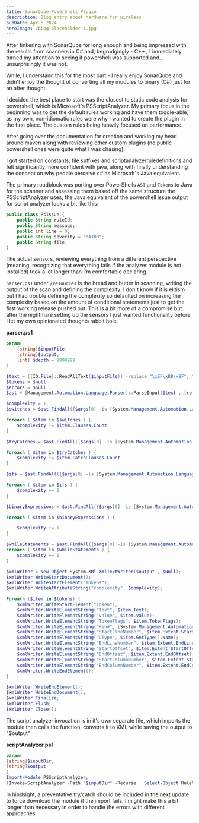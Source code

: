 ```yaml
---
title: SonarQube PowerShell Plugin
description: Blog entry about hardware for wireless
pubDate: Apr 6 2024
heroImage: /blog-placeholder-3.jpg
---
```

After tinkering with SonarQube for long enough and being impressed with the results from scanners in C# and, begrudgingly - C++ , I immediately turned my attention to seeing if powershell was supported and... unsurprisingly it was not.

While, I understand this for the most part - I really enjoy SonarQube and didn't enjoy the thought of converting all my modules to binary (C#) just for an after thought.

I decided the best place to start was the closest to static code analysis for powershell, which is Microsoft's PSScriptAnalyzer. My primary focus in the beginning was to get the default rules working and have them toggle-able, as my own, non-idiomatic rules were why I wanted to create the plugin in the first place. The custom rules being heavily focused on performance.

After going over the documentation for creation and working my head around maven along with reviewing other custom plugins (no public powershell ones were quite what I was chasing). 

I got started on constants, file suffixes and scriptanalyzerruledefinitions and felt significantly more confident with java, along with finally understanding the concept on why people perceive c# as Microsoft's Java equivalent.

The primary roadblock was porting over PowerShells `AST` and `Tokens` to Java for the scanner and assessing them based off the same structure the PSScriptAnalyzer uses, the Java equivalent of the powershell issue output for script analyzer looks a bit like this:

```java
public class PsIssue {
    public String ruleId;
    public String message;
    public int line = 0;
    public String severity = "MAJOR";
    public String file;
}
```

The actual sensors, reviewing everything from a different perspective (meaning, recognizing that everything fails if the analyzer module is not installed) took a lot longer than I'm comfortable declaring.

`parser.ps1` under `/resources` is the bread and butter in scanning, writing the output of the scan and defining the complexity. I don't know if it is elitism but I had trouble defining the complexity so defaulted on increasing the complexity based on the amount of conditional statements just to get the first working release pushed out. This is a bit more of a compromise but after the nightmare setting up the sensors I just wanted functionality before I let my own opinionated thoughts rabbit hole.

**parser.ps1**
```powershell
param( 
	[string]$inputFile,
	[string]$output,
	[int] $depth = 9999999
)

$text = ([IO.File]::ReadAllText($inputFile)) -replace "\xEF\xBB\xBF", "";
$tokens = $null
$errors = $null
$ast = [Management.Automation.Language.Parser]::ParseInput($text , [ref]$tokens, [ref]$errors);

$complexity = 1;
$switches = $ast.FindAll({$args[0] -is [System.Management.Automation.Language.SwitchStatementAst]}, $true)

Foreach ( $item in $switches ) { 
    $complexity += $item.Clauses.Count
}

$tryCatches = $ast.FindAll({$args[0] -is [System.Management.Automation.Language.TryStatementAst]}, $true)

Foreach ( $item in $tryCatches ) { 
    $complexity += $item.CatchClauses.Count
}

$ifs = $ast.FindAll({$args[0] -is [System.Management.Automation.Language.IfStatementAst]}, $true)

Foreach ( $item in $ifs ) {
    $complexity += 2
}

$binaryExpressions = $ast.FindAll({$args[0] -is [System.Management.Automation.Language.BinaryExpressionAst]}, $true)

Foreach ( $item in $binaryExpressions ) {

    $complexity += 1
}

$whileStatements = $ast.FindAll({$args[0] -is [System.Management.Automation.Language.WhileStatementAst]}, $true)
Foreach ( $item in $whileStatements ) {
    $complexity += 1
}

$xmlWriter = New-Object System.XMl.XmlTextWriter($output , $Null);
$xmlWriter.WriteStartDocument();
$xmlWriter.WriteStartElement("Tokens");
$xmlWriter.WriteAttributeString("complexity", $complexity);

Foreach ($item in $tokens) {	
	$xmlWriter.WriteStartElement("Token");
	$xmlWriter.WriteElementString("Text", $item.Text);
	$xmlWriter.WriteElementString("Value", $item.Value);
	$xmlWriter.WriteElementString("TokenFlags", $item.TokenFlags);
	$xmlWriter.WriteElementString("Kind", [System.Management.Automation.Language.TokenKind]::GetName([System.Management.Automation.Language.TokenKind], $item.Kind.value__));
	$xmlWriter.WriteElementString("StartLineNumber", $item.Extent.StartLineNumber);
	$xmlWriter.WriteElementString("CType", $item.GetType().Name);
	$xmlWriter.WriteElementString("EndLineNumber", $item.Extent.EndLineNumber);
	$xmlWriter.WriteElementString("StartOffset", $item.Extent.StartOffset);
	$xmlWriter.WriteElementString("EndOffset", $item.Extent.EndOffset);
	$xmlWriter.WriteElementString("StartColumnNumber", $item.Extent.StartColumnNumber);
	$xmlWriter.WriteElementString("EndColumnNumber", $item.Extent.EndColumnNumber);
	$xmlWriter.WriteEndElement(); 
}

$xmlWriter.WriteEndElement();
$xmlWriter.WriteEndDocument();
$xmlWriter.Finalize;
$xmlWriter.Flush;
$xmlWriter.Close();
```

The script analyzer invocation is in it's own separate file, which imports the module then calls the function, converts it to XML while saving the output to "$output"

**scriptAnalyzer.ps1**
```powershell
param( 
[string]$inputDir,
[string]$output
)
Import-Module PSScriptAnalyzer;
(Invoke-ScriptAnalyzer -Path "$inputDir" -Recurse | Select-Object RuleName, Message, Line, Column, Severity, @{Name='File';Expression={$_.Extent.File }} | ConvertTo-Xml).Save("$output")
```

In hindsight, a preventative try/catch should be included in the next update to force download the module if the import fails. I might make this a bit longer than necessary in order to handle the errors with different approaches.
